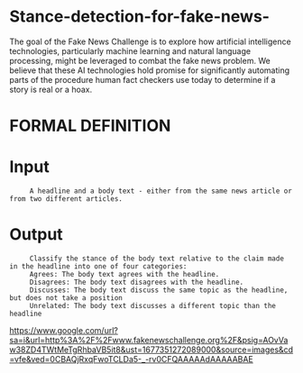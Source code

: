 # Stance-detection-for-fake-news-
The goal of the Fake News Challenge is to explore how artificial intelligence technologies, particularly machine learning and natural language processing, might be leveraged to combat the fake news problem. We believe that these AI technologies hold promise for significantly automating parts of the procedure human fact checkers use today to determine if a story is real or a hoax.

# FORMAL DEFINITION
# Input
         A headline and a body text - either from the same news article or from two different articles.
# Output
         Classify the stance of the body text relative to the claim made in the headline into one of four categories:
         Agrees: The body text agrees with the headline.
         Disagrees: The body text disagrees with the headline.
         Discusses: The body text discuss the same topic as the headline, but does not take a position
         Unrelated: The body text discusses a different topic than the headline
https://www.google.com/url?sa=i&url=http%3A%2F%2Fwww.fakenewschallenge.org%2F&psig=AOvVaw38ZD4TWtMeTgRhbaVB5it8&ust=1677351272089000&source=images&cd=vfe&ved=0CBAQjRxqFwoTCLDa5-_-rv0CFQAAAAAdAAAAABAE
